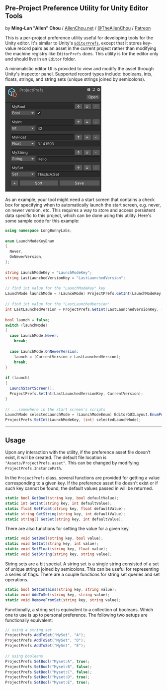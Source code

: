 ## Pre-Project Preference Utility for Unity Editor Tools
by **Ming-Lun "Allen" Chou** / [AllenChou.net](http://AllenChou.net) / [@TheAllenChou](http://twitter.com/TheAllenChou) / [Patreon](https://www.patreon.com/TheAllenChou)

This is a per-project preference utility useful for developing tools for the Unity editor. It's similar to Unity's [`EditorPrefs`](https://docs.unity3d.com/ScriptReference/EditorPrefs.html), except that it stores key-value record pairs as an asset in the current project rather than modifying the machine registry like `EditorPrefs` does. This utility is for the editor only and should live in an `Editor` folder.

A minimalistic editor UI is provided to view and modify the asset through Unity's inspector panel. Supported record types include: booleans, ints, floats, strings, and string sets (unique strings joined by semicolons).

![turbulent-rainbow-cubes](/img/project-prefs.png)

As an example, your tool might need a start screen that contains a check box for specifying when to automatically launch the start screen, e.g. never, on newer version, etc. This requires a way to store and access persistent data specific to this project, which can be done using this utility. Here's some sample code for this example:

```cs
using namespace LongBunnyLabs;

enum LaunchModeKeyEnum
{
  Never, 
  OnNewerVersion, 
};

string LaunchModeKey = "LaunchModeKey";
string LastLaunchedVersionKey = "LastLaunchedVersion";

// find int value for the "LaunchModeKey" key
LaunchMode launchMode = (LaunceMode) ProjectPrefs.GetInt(LaunchModeKey, (int) LaunchMode.OnNewerVersion);

// find int value for the "LastLaunchedVersion"
int LastLaunchedVersion = ProjectPrefs.GetInt(LastLaunchedVersionKey, -1);

bool launch = false;
switch (launchMode)
{
  case LaunchMode.Never:
    break;
    
  case LaunchMode.OnNewerVersion:
    launch = (CurrentVersion > LastLaunchedVersion);
    break;
}

if (launch)
{
  LaunchStartScreen();
  ProjectPrefs.SetInt(LastLaunchedVersionKey, CurrentVersion);
}

// ...somewhere in the start screen's scripts
LaunchMode selectedLaunchMode = (LaunchModeEnum) EditorGUILayout.EnumPopup(currentLaunchMode);
ProjectPrefs.SetInt(LaunchModeKey, (int) selectedLaunchMode);
```

----

## Usage

Upon any interaction with the utility, if the preference asset file doesn't exist, it will be created. The default file location is `"Assets/ProjectPrefs.asset"`. This can be changed by modifying `ProjectPrefs.InstancePath`.

In the `ProjectPrefs` class, several functions are provided for getting a value corresponding to a given key. If the preference asset file doesn't exist or if such key cannot be found, the default values passed in will be returned.

```cs
static bool GetBool(string key, bool defaultValue);
static int GetInt(string key, int defaultValue);
static float GetFloat(string key, float defaultValue);
static string GetString(string key, int defaultValue);
static string[] GetSet(string key, int defaultValue);
```

There are also functions for setting the value for a given key.

```cs
static void SetBool(string key, bool value);
static void SetInt(string key, int value);
static void SetFloat(string key, float value);
static void SetString(string key, string value);
```

String sets are a bit special. A string set is a single string consisted of a set of unique strings joined by semicolons. This can be useful for representing a series of flags. There are a couple functions for string set queries and set operations.

```cs
static bool SetContains(string key, string value);
static void AddToSet(string key, string value);
static void RemoveFromSet(string key, string value);
```

Functionally, a string set is equivalent to a collection of booleans. Which one to use is up to personal preference. The following two setups are functionally equivalent:

```cs
// using a string set
ProjectPrefs.AddToSet("MySet", "A");
ProjectPrefs.AddToSet("MySet", "D");
ProjectPrefs.AddToSet("MySet", "E");

// using booleans
ProjectPrefs.SetBool("Myset:A", true);
ProjectPrefs.SetBool("Myset:B", false);
ProjectPrefs.SetBool("Myset:C", false);
ProjectPrefs.SetBool("Myset:D", true);
ProjectPrefs.SetBool("Myset:E", true);
```
